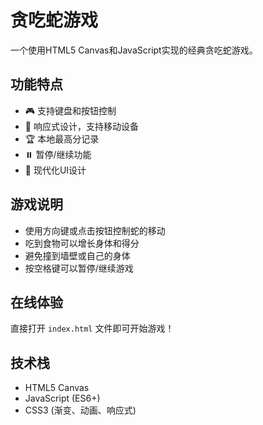 # 贪吃蛇游戏

一个使用HTML5 Canvas和JavaScript实现的经典贪吃蛇游戏。

## 功能特点

- 🎮 支持键盘和按钮控制
- 📱 响应式设计，支持移动设备
- 🏆 本地最高分记录
- ⏸️ 暂停/继续功能
- 🎨 现代化UI设计

## 游戏说明

- 使用方向键或点击按钮控制蛇的移动
- 吃到食物可以增长身体和得分
- 避免撞到墙壁或自己的身体
- 按空格键可以暂停/继续游戏

## 在线体验

直接打开 `index.html` 文件即可开始游戏！

## 技术栈

- HTML5 Canvas
- JavaScript (ES6+)
- CSS3 (渐变、动画、响应式)
